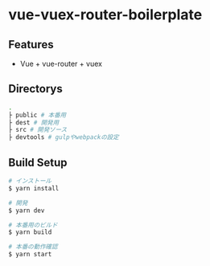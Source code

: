 # vue-vuex-router-boilerplate

## Features
- Vue + vue-router + vuex

## Directorys

```bash
.   
├ public # 本番用
├ dest # 開発用
├ src # 開発ソース  
├ devtools # gulpやwebpackの設定
```

## Build Setup

```bash
# インストール
$ yarn install

# 開発
$ yarn dev

# 本番用のビルド
$ yarn build

# 本番の動作確認
$ yarn start
```

